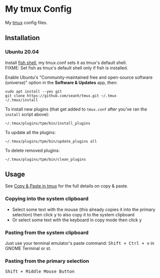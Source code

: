 My tmux Config
==============

My [tmux](https://tmux.github.io/) config files.

Installation
------------

### Ubuntu 20.04

Install [fish shell](https://github.com/seanh/fish), my tmux.conf sets it as tmux's
default shell.  
FIXME: Set fish as tmux's default shell only if fish is installed.

Enable Ubuntu's "Community-maintained free and open-source
software (universe)" option in the **Software & Updates** app,
then:

```terminal
sudo apt install --yes git
git clone https://github.com/seanh/tmux.git ~/.tmux
~/.tmux/install
```

To install new plugins (that get added to `tmux.conf` after you've ran the
`install` script above):

```terminal
~/.tmux/plugins/tpm/bin/install_plugins
```

To update all the plugins:

```terminal
~/.tmux/plugins/tpm/bin/update_plugins all
```

To delete removed plugins:

```terminal
~/.tmux/plugins/tpm/bin/clean_plugins
```

Usage
-----

See [Copy & Paste in tmux](https://www.seanh.cc/2020/12/27/copy-and-paste-in-tmux/)
for the full details on copy & paste.

### Copying into the system clipboard

* Select some text with the mouse (this already copies it into the primary selection)
  then click <kbd>y</kbd> to also copy it to the system clipboard
* Or select some text with the keyboard in copy mode then click <kbd>y</kbd>

### Pasting from the system clipboard

Just use your terminal emulator's paste command:
<kbd><kbd>Shift</kbd> + <kbd>Ctrl</kbd> + <kbd>v</kbd></kbd> in GNOME Terminal
or st.

### Pasting from the primary selection

<kbd><kbd>Shift</kbd> + <kbd>Middle Mouse Button</kbd></kbd>

